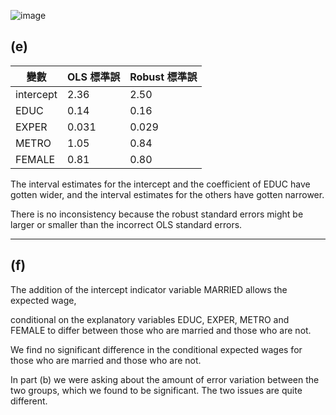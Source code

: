 ![image](https://github.com/user-attachments/assets/5f987ec8-e24e-407a-a54e-f85f85465512)

## (e) 

| 變數 | OLS 標準誤 | Robust 標準誤 |
|------|------------|----------------|
|intercept|2.36     |2.50            |
| EDUC | 0.14       | 0.16           |
| EXPER| 0.031      | 0.029          |
| METRO| 1.05       | 0.84           |
| FEMALE | 0.81     | 0.80           |


The interval estimates for the intercept and the coefficient of EDUC have gotten wider, and the interval estimates for the others have gotten narrower. 

There is no inconsistency because the robust standard errors might be larger or smaller than the incorrect OLS standard errors. 

---

## (f) 

The addition of the intercept indicator variable MARRIED allows the expected wage, 

conditional on the explanatory variables EDUC, EXPER, METRO and FEMALE to differ between those who are married and those who are not. 

We find no significant difference in the conditional expected wages for those who are married and those who are not. 

In part (b) we were asking about the amount of error variation between the two groups, which we found to be significant. The two issues are quite different. 
